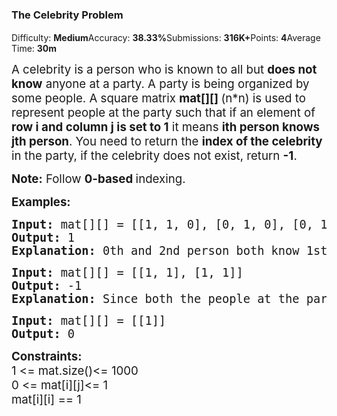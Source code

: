 <div class="undefined "><div class="problems_header_content__o_4YA"><div class="problems_header_content__title__L2cB2 g-mb-0"><h3 class="g-m-0">The Celebrity Problem</h3><div style="padding-top: 2px;"><div class="sprint_sprint_popup_container__zCU0K"><i aria-hidden="true" class="bookmark outline icon"></i></div><div class="sprint_sprint_modal_container_mobile__09_Vr"><i aria-hidden="true" class="bookmark outline icon"></i></div></div></div><i id="bug_1" aria-hidden="true" class="bug icon"></i></div><div class="problems_header_description__t_8PB"><span>Difficulty: <strong>Medium</strong></span><span>Accuracy: <strong>38.33%</strong></span><span>Submissions: <strong>316K+</strong></span><span>Points: <strong>4</strong></span><span class="problems_label__MY7nU">Average Time: <strong>30m</strong></span></div><div class="ui divider"></div><div><div class="problems_problem_content__Xm_eO"><p><span style="font-size: 14pt;">A celebrity is a person who is known to all but&nbsp;<strong>does not know</strong>&nbsp;anyone at a party. A party is being organized by some people. A square matrix&nbsp;<strong>mat[][]&nbsp;</strong>(n*n)&nbsp;is used to represent people at the party such that if an element of <strong>row i and column j is set to 1</strong> it means <strong>ith person knows jth person</strong>.&nbsp;You need to return the <strong>index of the celebrity</strong> in the party, if the celebrity does not exist, return&nbsp;<strong>-1</strong>.</span></p>
<p><span style="font-size: 14pt;"><strong>Note:</strong>&nbsp;Follow <strong>0-based </strong>indexing.</span></p>
<p><span style="font-size: 14pt;"><strong>Examples:</strong></span></p>
<pre><span style="font-size: 14pt;"><strong>Input: </strong>mat[][] = [[1, 1, 0], [0, 1, 0], [0, 1, 1]]
<strong>Output:</strong> 1
<strong>Explanation: </strong>0th and 2nd person both know 1st person. Therefore, 1 is the celebrity person. </span></pre>
<pre><span style="font-size: 14pt;"><strong>Input: </strong>mat[][] = [[1, 1], [1, 1]]
<strong>Output:</strong> -1
<strong>Explanation: </strong>Since both the people at the party know each other. Hence none of them is a celebrity person.</span></pre>
<pre><span style="font-size: 14pt;"><strong>Input: </strong>mat[][] = [[1]]
<strong>Output:</strong> 0</span></pre>
<p><span style="font-size: 14pt;"><strong>Constraints:</strong><br>1 &lt;= mat.size()&lt;= 1000<br>0 &lt;= mat[i][j]&lt;= 1<br>mat[i][i] == 1</span></p></div></div></div></div></div></div>